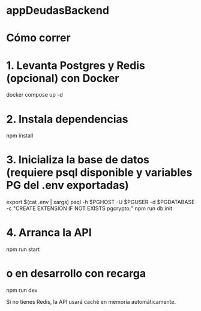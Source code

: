 # appDeudasBackend

# Cómo correr
# 1. Levanta Postgres y Redis (opcional) con Docker
docker compose up -d
# 2. Instala dependencias
npm install
# 3. Inicializa la base de datos (requiere psql disponible y variables PG del .env exportadas)
export $(cat .env | xargs)
psql -h $PGHOST -U $PGUSER -d $PGDATABASE -c "CREATE EXTENSION IF NOT
EXISTS pgcrypto;"
npm run db:init
# 4. Arranca la API
npm run start
# o en desarrollo con recarga
npm run dev

Si no tienes Redis, la API usará caché en memoria automáticamente.